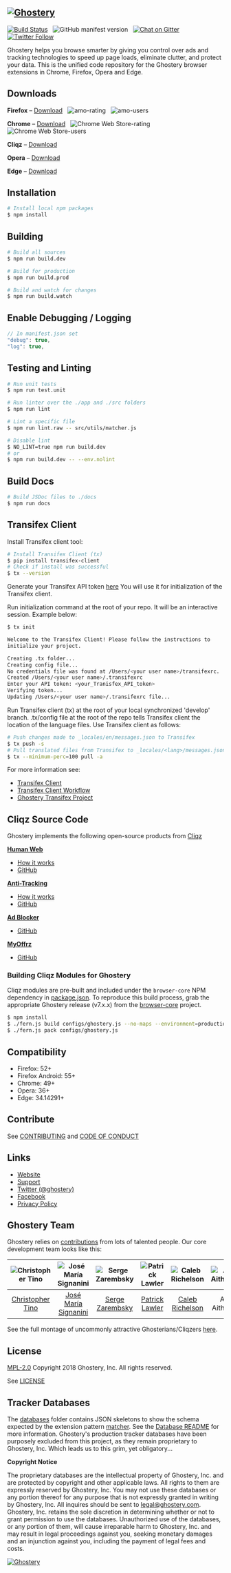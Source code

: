 [![Ghostery](https://www.ghostery.com/wp-content/themes/ghostery/images/ghostery_logo_black.svg)](https://www.ghostery.com)
---

[![Build Status](https://travis-ci.org/ghostery/ghostery-extension.svg?branch=master)](https://travis-ci.org/ghostery/ghostery-extension) &nbsp; ![GitHub manifest version](https://img.shields.io/github/manifest-json/v/ghostery/ghostery-extension.svg?style=flat-square) &nbsp; [![Chat on Gitter](https://img.shields.io/gitter/room/ghostery/ghostery-expenstion.svg?style=flat-square)](https://gitter.im/ghostery/ghostery-extension) &nbsp; [![Twitter Follow](https://img.shields.io/twitter/follow/ghostery.svg?style=social&maxAge=3600)](https://twitter.com/ghostery)

Ghostery helps you browse smarter by giving you control over ads and tracking technologies to speed up page loads, eliminate clutter, and protect your data. This is the unified code repository for the Ghostery browser extensions in Chrome, Firefox, Opera and Edge.

## Downloads
**Firefox** &ndash; [Download](https://addons.mozilla.org/en-US/firefox/addon/ghostery/) &nbsp; ![amo-rating](https://img.shields.io/amo/rating/ghostery.svg?style=flat-square) &nbsp; ![amo-users](https://img.shields.io/amo/users/ghostery.svg?style=flat-square)

**Chrome** &ndash; [Download](https://chrome.google.com/webstore/detail/ghostery-%E2%80%93-privacy-ad-blo/mlomiejdfkolichcflejclcbmpeaniij) &nbsp; ![Chrome Web Store-rating](https://img.shields.io/chrome-web-store/rating/mlomiejdfkolichcflejclcbmpeaniij.svg?style=flat-square) &nbsp; ![Chrome Web Store-users](https://img.shields.io/chrome-web-store/d/mlomiejdfkolichcflejclcbmpeaniij.svg?style=flat-square&label=users)

**Cliqz** &ndash; [Download](https://s3.amazonaws.com/cdncliqz/update/browser/firefox%40ghostery.com/latest.xpi)

**Opera** &ndash; [Download](https://addons.opera.com/en/extensions/details/ghostery/)

**Edge** &ndash; [Download](https://www.microsoft.com/en-us/store/p/ghostery/9nblggh52ngz)

## Installation
```sh
# Install local npm packages
$ npm install
```

## Building
```sh
# Build all sources
$ npm run build.dev
```

```sh
# Build for production
$ npm run build.prod
```

```sh
# Build and watch for changes
$ npm run build.watch
```

## Enable Debugging / Logging
```javascript
// In manifest.json set
"debug": true,
"log": true,
```

## Testing and Linting
```sh
# Run unit tests
$ npm run test.unit
```

```sh
# Run linter over the ./app and ./src folders
$ npm run lint
```

```sh
# Lint a specific file
$ npm run lint.raw -- src/utils/matcher.js
```

```sh
# Disable lint
$ NO_LINT=true npm run build.dev
# or
$ npm run build.dev -- --env.nolint
```

## Build Docs
```sh
# Build JSDoc files to ./docs
$ npm run docs
```

## Transifex Client
Install Transifex client tool:
```sh
# Install Transifex Client (tx)
$ pip install transifex-client
# Check if install was successful
$ tx --version
```
Generate your Transifex API token [here](https://www.transifex.com/user/settings/api/)
You will use it for initialization of the Transifex client.

Run initialization command at the root of your repo. 
It will be an interactive session. Example below:
```sh
$ tx init

Welcome to the Transifex Client! Please follow the instructions to
initialize your project.

Creating .tx folder...
Creating config file...
No credentials file was found at /Users/<your user name>/transifexrc. 
Created /Users/<your user name>/.transifexrc
Enter your API token: <your_Tranisfex_API_token>
Verifying token...
Updating /Users/<your user name>/.transifexrc file...
```
Run Transifex client (tx) at the root of your local synchronized 'develop' branch.
.tx/config file at the root of the repo tells Transifex client the location of the language files.
Use Transifex client as follows:
```sh
# Push changes made to _locales/en/messages.json to Transifex
$ tx push -s
# Pull translated files from Transifex to _locales/<lang>/messages.json
$ tx --minimum-perc=100 pull -a 
```
For more information see:
+ [Transifex Client](https://docs.transifex.com/client/introduction)
+ [Transifex Client Workflow](https://docs.transifex.com/integrations/github)
+ [Ghostery Transifex Project](https://www.transifex.com/ghostery-inc/ghostery-8/dashboard/)

## 
## Cliqz Source Code
Ghostery implements the following open-source products from [Cliqz](https://cliqz.com/en/)

[**Human Web**](https://cliqz.com/en/whycliqz/human-web)
+ [How it works](https://cliqz.com/en/magazine/techblog-human-web-reliably-removes-uids)
+ [GitHub](https://github.com/cliqz-oss/browser-core/blob/master/modules/human-web/)

[**Anti-Tracking**](https://cliqz.com/en/whycliqz/anti-tracking)
+ [How it works](https://cliqz.com/en/magazine/how-we-at-cliqz-protect-users-from-web-tracking)
+ [GitHub](https://github.com/cliqz-oss/browser-core/blob/master/modules/antitracking)

[**Ad Blocker**](https://cliqz.com/en/whycliqz/adblocking)
+ [GitHub](https://github.com/cliqz-oss/adblocker)

[**MyOffrz**](https://cliqz.com/en/cliqz-angebote)
+ [GitHub](https://github.com/cliqz-oss/browser-core/blob/master/modules/offers-v2)

### Building Cliqz Modules for Ghostery
Cliqz modules are pre-built and included under the `browser-core` NPM dependency in [package.json](package.json). To reproduce this build process, grab the appropriate Ghostery release (v7.x.x) from the [browser-core](https://github.com/cliqz-oss/browser-core/releases) project.

```sh
$ npm install
$ ./fern.js build configs/ghostery.js --no-maps --environment=production
$ ./fern.js pack configs/ghostery.js
```

## Compatibility

+ Firefox: 52+
+ Firefox Android: 55+
+ Chrome: 49+
+ Opera: 36+
+ Edge: 34.14291+

## Contribute

See [CONTRIBUTING](CONTRIBUTING.md) and [CODE OF CONDUCT](CODE-OF-CONDUCT.md)

## Links
+ [Website](https://ghostery.com/)
+ [Support](https://ghostery.zendesk.com/)
+ [Twitter (@ghostery)](https://twitter.com/ghostery)
+ [Facebook](https://www.facebook.com/ghostery)
+ [Privacy Policy](https://www.ghostery.com/about-ghostery/browser-extension-privacy-policy/)

## Ghostery Team
Ghostery relies on [contributions](https://github.com/ghostery/ghostery-extension/graphs/contributors) from lots of talented people. Our core development team looks like this:

![Christopher Tino](https://avatars3.githubusercontent.com/u/4699516?s=460&v=4) | ![José María Signanini](https://static.cliqz.com/wp-content/uploads/2017/08/jose.jpg) | ![Serge Zarembsky](https://static.cliqz.com/wp-content/uploads/2017/08/serge.jpg) | ![Patrick Lawler](https://static.cliqz.com/wp-content/uploads/2017/08/patrick.jpg) | ![Caleb Richelson](https://avatars0.githubusercontent.com/u/1928870?s=400&v=4) | ![Aziz Aithsaine](https://static.cliqz.com/wp-content/uploads/2017/08/aziz.jpg)
:---:|:---:|:---:|:---:|:---:|:---:
[Christopher Tino](http://github.com/christophertino) | [José María Signanini](https://github.com/jsignanini) | [Serge Zarembsky](https://github.com/zarembsky) | [Patrick Lawler](https://github.com/trickpattyFH20) | [Caleb Richelson](https://github.com/IAmThePan) | Aziz Aithsaine

See the full montage of uncommonly attractive Ghosterians/Cliqzers [here](https://www.cliqz.com/about/team).

## License
[MPL-2.0](https://www.mozilla.org/en-US/MPL/2.0/) Copyright 2018 Ghostery, Inc. All rights reserved.

See [LICENSE](LICENSE)

## Tracker Databases
The [databases](/databases) folder contains JSON skeletons to show the schema expected by the extension pattern [matcher](/src/utils/matcher.js). See the [Database README](/databases/README.md) for more information.
Ghostery's production tracker databases have been purposely excluded from this project, as they remain proprietary to Ghostery, Inc. Which leads us to this grim, yet obligatory...

**Copyright Notice**

The proprietary databases are the intellectual property of Ghostery, Inc. and are protected by copyright and other applicable laws. All rights to them are expressly reserved by Ghostery, Inc. You may not use these databases or any portion thereof for any purpose that is not expressly granted in writing by Ghostery, Inc. All inquires should be sent to [legal@ghostery.com](legal@ghostery.com).  Ghostery, Inc. retains the sole discretion in determining whether or not to grant permission to use the databases. Unauthorized use of the databases, or any portion of them, will cause irreparable harm to Ghostery, Inc. and may result in legal proceedings against you, seeking monetary damages and an injunction against you, including the payment of legal fees and costs.

[![Ghostery](https://www.ghostery.com/wp-content/themes/ghostery/images/github/ghosty_coder.jpg)](https://www.ghostery.com)
